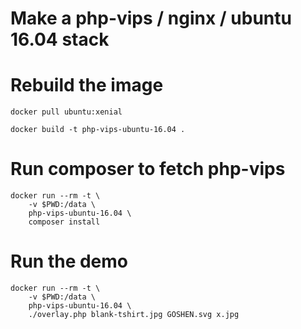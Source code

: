 # Make a php-vips / nginx / ubuntu 16.04 stack

# Rebuild the image

	docker pull ubuntu:xenial

	docker build -t php-vips-ubuntu-16.04 .

# Run composer to fetch php-vips

	docker run --rm -t \
		-v $PWD:/data \
		php-vips-ubuntu-16.04 \
		composer install

# Run the demo

	docker run --rm -t \
		-v $PWD:/data \
		php-vips-ubuntu-16.04 \
		./overlay.php blank-tshirt.jpg GOSHEN.svg x.jpg

